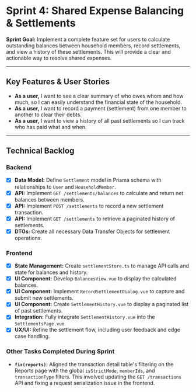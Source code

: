 # Sprint 4: Shared Expense Balancing & Settlements

**Sprint Goal:** Implement a complete feature set for users to calculate outstanding balances between household members, record settlements, and view a history of these settlements. This will provide a clear and actionable way to resolve shared expenses.

---

## Key Features & User Stories

- **As a user,** I want to see a clear summary of who owes whom and how much, so I can easily understand the financial state of the household.
- **As a user,** I want to record a payment (settlement) from one member to another to clear their debts.
- **As a user,** I want to view a history of all past settlements so I can track who has paid what and when.

---

## Technical Backlog

### Backend

- [x] **Data Model:** Define `Settlement` model in Prisma schema with relationships to `User` and `HouseholdMember`.
- [x] **API:** Implement `GET /settlements/balances` to calculate and return net balances between members.
- [x] **API:** Implement `POST /settlements` to record a new settlement transaction.
- [x] **API:** Implement `GET /settlements` to retrieve a paginated history of settlements.
- [x] **DTOs:** Create all necessary Data Transfer Objects for settlement operations.

### Frontend

- [x] **State Management:** Create `settlementStore.ts` to manage API calls and state for balances and history.
- [x] **UI Component:** Develop `BalancesView.vue` to display the calculated balances.
- [x] **UI Component:** Implement `RecordSettlementDialog.vue` to capture and submit new settlements.
- [x] **UI Component:** Create `SettlementHistory.vue` to display a paginated list of past settlements.
- [x] **Integration:** Fully integrate `SettlementHistory.vue` into the `SettlementsPage.vue`.
- [x] **UX/UI:** Refine the settlement flow, including user feedback and edge case handling.

### Other Tasks Completed During Sprint

- **`fix(reports)`:** Aligned the transaction detail table's filtering on the Reports page with the global `isStrictMode`, `memberIds`, and `transactionType` filters. This involved updating the `GET /transactions` API and fixing a request serialization issue in the frontend.